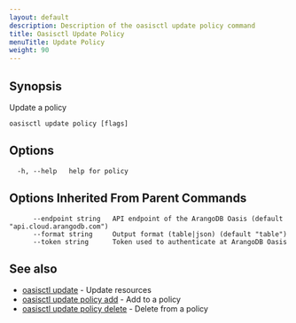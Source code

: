 ```yaml
---
layout: default
description: Description of the oasisctl update policy command
title: Oasisctl Update Policy
menuTitle: Update Policy
weight: 90
---
```

## Synopsis
Update a policy

```
oasisctl update policy [flags]
```

## Options
```
  -h, --help   help for policy
```

## Options Inherited From Parent Commands
```
      --endpoint string   API endpoint of the ArangoDB Oasis (default "api.cloud.arangodb.com")
      --format string     Output format (table|json) (default "table")
      --token string      Token used to authenticate at ArangoDB Oasis
```

## See also
* [oasisctl update](_index.md)	 - Update resources
* [oasisctl update policy add](update-policy-add.md)	 - Add to a policy
* [oasisctl update policy delete](update-policy-delete.md)	 - Delete from a policy

